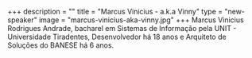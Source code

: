 +++
description = ""
title = "Marcus Vinicius - a.k.a Vinny"
type = "new-speaker"
image = "marcus-vinicius-aka-vinny.jpg"
+++
Marcus Vinicius Rodrigues Andrade, bacharel em Sistemas de Informação pela UNIT - Universidade Tiradentes, Desenvolvedor há 18 anos e Arquiteto de Soluções do BANESE há 6 anos.